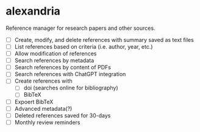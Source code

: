 # alexandria
Reference manager for research papers and other sources.

- [ ] Create, modify, and delete references with summary saved as text files
- [ ] List references based on criteria (i.e. author, year, etc.)
- [ ] Allow modification of references
- [ ] Search references by metadata
- [ ] Search references by content of PDFs
- [ ] Search references with ChatGPT integration
- [ ] Create references with
  - [ ] doi (searches online for bibliography)
  - [ ] BibTeX
- [ ] Expoert BibTeX
- [ ] Advanced metadata(?)
- [ ] Deleted references saved for 30-days
- [ ] Monthly review reminders

